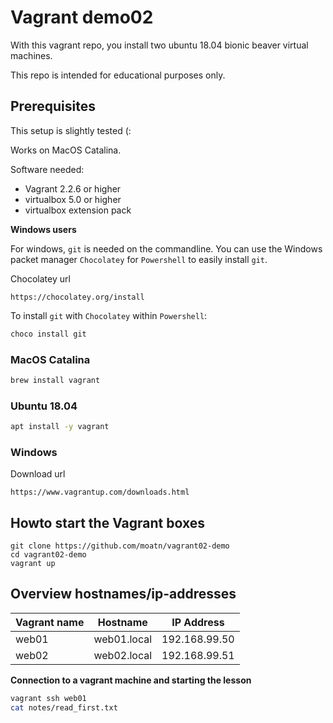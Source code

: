 # Vagrant demo02

With this vagrant repo, you install two ubuntu 18.04 bionic beaver virtual machines. 

This repo is intended for educational purposes only. 

## Prerequisites

This setup is slightly tested (: 

Works on MacOS Catalina.

Software needed:

- Vagrant 2.2.6 or higher
- virtualbox 5.0 or higher
- virtualbox extension pack

__Windows users__

For windows, `git` is needed on the commandline. You can use the Windows packet manager `Chocolatey` for `Powershell` to easily install `git`. 

Chocolatey url
```
https://chocolatey.org/install
```

To install `git` with `Chocolatey` within `Powershell`:
```powershell
choco install git
```

### MacOS Catalina

```bash
brew install vagrant
```

### Ubuntu 18.04

```bash 
apt install -y vagrant
```

### Windows 

Download url
```
https://www.vagrantup.com/downloads.html
```

## Howto start the Vagrant boxes

```
git clone https://github.com/moatn/vagrant02-demo
cd vagrant02-demo
vagrant up
```

## Overview hostnames/ip-addresses

Vagrant name | Hostname | IP Address
--- | --- | ---
web01 | web01.local | 192.168.99.50
web02 | web02.local | 192.168.99.51

__Connection to a vagrant machine and starting the lesson__

```bash
vagrant ssh web01
cat notes/read_first.txt
```

